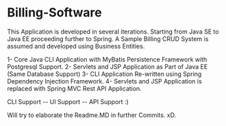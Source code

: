 # Billing-Software

This Application is developed in several iterations.
Starting from Java SE to Java EE proceeding further to Spring.
A Sample Billing CRUD System  is assumed and developed using Business Entities.

1- Core Java CLI Application with MyBatis Persistence Framework with Postgresql Support.
2- Servlets and JSP Application as Part of Java EE (Same Database Support)
3- CLI Application Re-written using Spring Dependency Injection Framework.
4- Servlets and JSP Application is replaced with Spring MVC Rest API Application.

CLI Support -- UI Support -- API Support :)

Will try to elaborate the Readme.MD in further Commits. xD.

